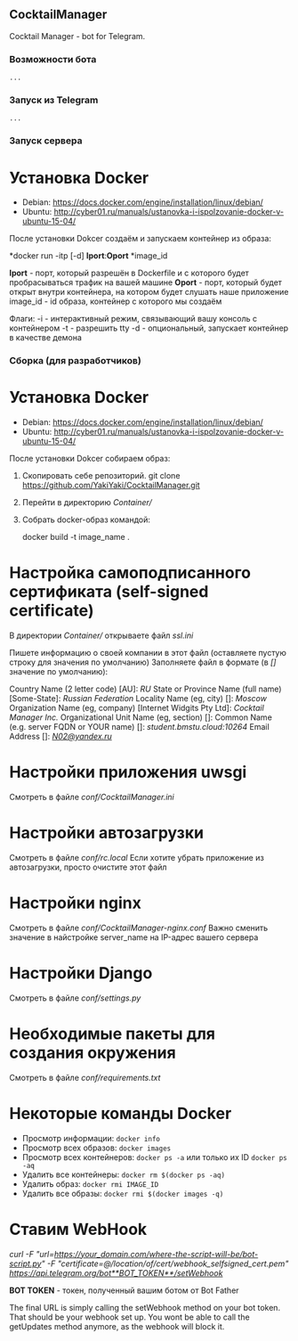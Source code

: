 ## CocktailManager
Cocktail Manager - bot for Telegram. 

### Возможности бота

    ...

### Запуск из Telegram

    ...

### Запуск сервера

# Установка Docker

* Debian: https://docs.docker.com/engine/installation/linux/debian/
* Ubuntu: http://cyber01.ru/manuals/ustanovka-i-ispolzovanie-docker-v-ubuntu-15-04/

После установки Dokcer создаём и запускаем контейнер из образа:

   *docker run -itp [-d] **Iport**:**Oport** *image_id
   
   **Iport** - порт, который разрешён в Dockerfile и с которого будет пробрасываться трафик на вашей машине
   **Oport** - порт, который будет открыт внутри контейнера, на котором будет слушать наше приложение
   image_id - id образа, контейнер с которого мы создаём
   
Флаги:
   -i - интерактивный режим, связывающий вашу консоль с контейнером
   -t - разрешить tty
   -d - опциональный, запускает контейнер в качестве демона

### Сборка (для разработчиков)

# Установка Docker

* Debian: https://docs.docker.com/engine/installation/linux/debian/
* Ubuntu: http://cyber01.ru/manuals/ustanovka-i-ispolzovanie-docker-v-ubuntu-15-04/

После установки Dokcer собираем образ:

1. Скопировать себе репозиторий. git clone https://github.com/YakiYaki/CocktailManager.git
2. Перейти в директорию *Container/*
3. Собрать docker-образ командой:

    docker build -t image_name .

# Настройка самоподписанного сертификата (self-signed certificate)

В директории *Container/* открываете файл *ssl.ini*

Пишете информацию о своей компании в этот файл (оставляете пустую строку для значения по умолчанию)
Заполняете файл в формате (в *[]* значение по умолчанию):

Country Name (2 letter code) [AU]: *RU*
State or Province Name (full name) [Some-State]: *Russian Federation*
Locality Name (eg, city) []: *Moscow*
Organization Name (eg, company) [Internet Widgits Pty Ltd]: *Cocktail Manager Inc.*
Organizational Unit Name (eg, section) []:
Common Name (e.g. server FQDN or YOUR name) []: *student.bmstu.cloud:10264*
Email Address []: *N02@yandex.ru*

# Настройки приложения uwsgi

Смотреть в файле *conf/CocktailManager.ini*

# Настройки автозагрузки

Смотреть в файле *conf/rc.local*
Если хотите убрать приложение из автозагрузки, просто очистите этот файл

# Настройки nginx

Смотреть в файле *conf/CocktailManager-nginx.conf*
Важно сменить значение в найстройке server_name на IP-адрес вашего сервера

# Настройки Django

Смотреть в файле *conf/settings.py*

# Необходимые пакеты для создания окружения

Смотреть в файле *conf/requirements.txt*

# Некоторые команды Docker

* Просмотр информации: `docker info`
* Просмотр всех образов: `docker images`
* Просмотр всех контейнеров: `docker ps -a` или только их ID `docker ps -aq`
* Удалить все контейнеры: `docker rm $(docker ps -aq)`
* Удалить образ: `docker rmi IMAGE_ID`
* Удалить все образы: `docker rmi $(docker images -q)`

# Ставим WebHook


*curl -F "url=https://your_domain.com/where-the-script-will-be/bot-script.py" -F "certificate=@/location/of/cert/webhook_selfsigned_cert.pem" https://api.telegram.org/bot**BOT_TOKEN**/setWebhook*

**BOT TOKEN** - токен, полученный вашим ботом от Bot Father

The final URL is simply calling the setWebhook method on your bot token. That should be your webhook set up. You wont be able to call the getUpdates method anymore, as the webhook will block it.
